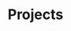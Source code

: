 ---
layout: default
title: Projects
navbar:
  left:
    - text: Home
      href: index.m
    - text: Projects
      href: projects.m
    - text: Sample Project
      href: sample_project.Rmd
---